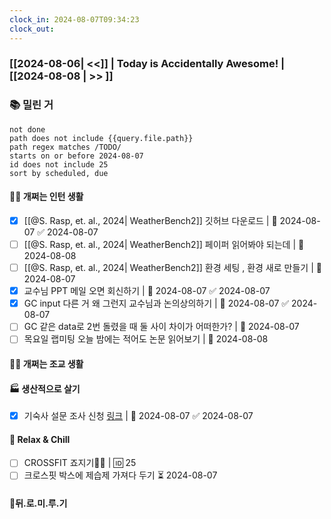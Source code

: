 ```yaml
---
clock_in: 2024-08-07T09:34:23
clock_out:
---
```

### [[2024-08-06| <<]] | **Today is Accidentally Awesome!** | [[2024-08-08 | >> ]]

### 📚 밀린 거
```tasks
not done 
path does not include {{query.file.path}}
path regex matches /TODO/
starts on or before 2024-08-07
id does not include 25
sort by scheduled, due
```

#### 🤦‍♂️ 개쩌는 인턴 생활
- [x] [[@S. Rasp, et. al., 2024| WeatherBench2]] 깃허브 다운로드 | 📅 2024-08-07 ✅ 2024-08-07
- [ ] [[@S. Rasp, et. al., 2024| WeatherBench2]] 페이퍼 읽어봐야 되는데 | 📅 2024-08-08 
- [ ] [[@S. Rasp, et. al., 2024| WeatherBench2]] 환경 세팅 , 환경 새로 만들기 | 🛫 2024-08-07 
- [x] 교수님 PPT 메일 오면 회신하기 | 📅 2024-08-07 ✅ 2024-08-07
- [x] GC input 다른 거 왜 그런지 교수님과 논의상의하기 | 📅 2024-08-07 ✅ 2024-08-07
- [ ] GC 같은 data로 2번 돌렸을 때 둘 사이 차이가 어떠한가? | 📅 2024-08-07 
- [ ] 목요일 랩미팅 오늘 밤에는 적어도 논문 읽어보기 | 📅 2024-08-08 
#### 👨‍🏫 개쩌는 조교 생활


#### 🏭 생산적으로 살기
- [x] 기숙사 설문 조사 신청 [링크](https://docs.google.com/forms/d/1TdtUUIia8AeVf43wQ4cFMd_HUwYX6JBictpJBpHeE4o/closedform) | 📅 2024-08-07 ✅ 2024-08-07

#### 🍻 Relax & Chill 
- [ ] CROSSFIT 죠지기🏋️‍♀️ | 🆔 25
- [ ] 크로스핏 박스에 제습제 가져다 두기 ⏳ 2024-08-07 

#### 💨뒤.로.미.루.기
